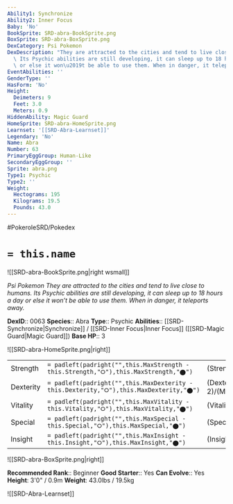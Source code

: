 ```yaml
---
Ability1: Synchronize
Ability2: Inner Focus
Baby: 'No'
BookSprite: SRD-abra-BookSprite.png
BoxSprite: SRD-abra-BoxSprite.png
DexCategory: Psi Pokemon
DexDescription: "They are attracted to the cities and tend to live close to humans.\
  \ Its Psychic abilities are still developing, it can sleep up to 18 hours a day\
  \ or else it won\u2019t be able to use them. When in danger, it teleports away."
EventAbilities: ''
GenderType: ''
HasForm: 'No'
Height:
  Deimeters: 9
  Feet: 3.0
  Meters: 0.9
HiddenAbility: Magic Guard
HomeSprite: SRD-abra-HomeSprite.png
Learnset: '[[SRD-Abra-Learnset]]'
Legendary: 'No'
Name: Abra
Number: 63
PrimaryEggGroup: Human-Like
SecondaryEggGroup: ''
Sprite: abra.png
Type1: Psychic
Type2: ''
Weight:
  Hectograms: 195
  Kilograms: 19.5
  Pounds: 43.0
---
```


#PokeroleSRD/Pokedex

# `= this.name`

![[SRD-abra-BookSprite.png|right wsmall]]

*Psi Pokemon*
*They are attracted to the cities and tend to live close to humans. Its Psychic abilities are still developing, it can sleep up to 18 hours a day or else it won’t be able to use them. When in danger, it teleports away.*

**DexID**:: 0063
**Species**:: Abra
**Type**:: Psychic
**Abilities**:: [[SRD-Synchronize|Synchronize]] / [[SRD-Inner Focus|Inner Focus]] ([[SRD-Magic Guard|Magic Guard]])
**Base HP**:: 3

![[SRD-abra-HomeSprite.png|right]]

|           |                                                                                        |                                          |
| --------- | -------------------------------------------------------------------------------------- | ---------------------------------------- |
| Strength  | `= padleft(padright("",this.MaxStrength - this.Strength,"⭘"),this.MaxStrength,"⬤")`    | (Strength::1)/(MaxStrength::3)   |
| Dexterity | `= padleft(padright("",this.MaxDexterity - this.Dexterity,"⭘"),this.MaxDexterity,"⬤")` | (Dexterity:: 2)/(MaxDexterity::5) |
| Vitality  | `= padleft(padright("",this.MaxVitality - this.Vitality,"⭘"),this.MaxVitality,"⬤")`    | (Vitality::1)/(MaxVitality::2)   |
| Special   | `= padleft(padright("",this.MaxSpecial - this.Special,"⭘"),this.MaxSpecial,"⬤")`       | (Special::3)/(MaxSpecial::6)     |
| Insight   | `= padleft(padright("",this.MaxInsight - this.Insight,"⭘"),this.MaxInsight,"⬤")`       | (Insight::1)/(MaxInsight::3)     |

![[SRD-abra-BoxSprite.png|right]]

**Recommended Rank**:: Beginner
**Good Starter**:: Yes
**Can Evolve**:: Yes
**Height**: 3'0" / 0.9m
**Weight**: 43.0lbs / 19.5kg

![[SRD-Abra-Learnset]]